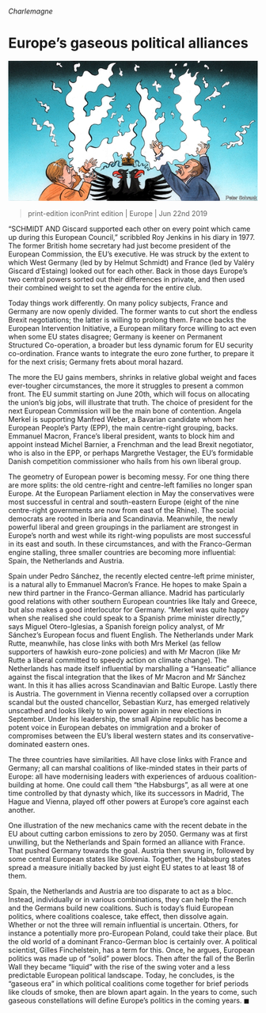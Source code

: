 ###### Charlemagne

# Europe’s gaseous political alliances 

![image](images/20190622_EUD000_0.jpg) 

> print-edition iconPrint edition | Europe | Jun 22nd 2019 

“SCHMIDT AND Giscard supported each other on every point which came up during this European Council,” scribbled Roy Jenkins in his diary in 1977. The former British home secretary had just become president of the European Commission, the EU’s executive. He was struck by the extent to which West Germany (led by by Helmut Schmidt) and France (led by Valéry Giscard d’Estaing) looked out for each other. Back in those days Europe’s two central powers sorted out their differences in private, and then used their combined weight to set the agenda for the entire club. 

Today things work differently. On many policy subjects, France and Germany are now openly divided. The former wants to cut short the endless Brexit negotiations; the latter is willing to prolong them. France backs the European Intervention Initiative, a European military force willing to act even when some EU states disagree; Germany is keener on Permanent Structured Co-operation, a broader but less dynamic forum for EU security co-ordination. France wants to integrate the euro zone further, to prepare it for the next crisis; Germany frets about moral hazard. 

The more the EU gains members, shrinks in relative global weight and faces ever-tougher circumstances, the more it struggles to present a common front. The EU summit starting on June 20th, which will focus on allocating the union’s big jobs, will illustrate that truth. The choice of president for the next European Commission will be the main bone of contention. Angela Merkel is supporting Manfred Weber, a Bavarian candidate whom her European People’s Party (EPP), the main centre-right grouping, backs. Emmanuel Macron, France’s liberal president, wants to block him and appoint instead Michel Barnier, a Frenchman and the lead Brexit negotiator, who is also in the EPP, or perhaps Margrethe Vestager, the EU’s formidable Danish competition commissioner who hails from his own liberal group. 

The geometry of European power is becoming messy. For one thing there are more splits: the old centre-right and centre-left families no longer span Europe. At the European Parliament election in May the conservatives were most successful in central and south-eastern Europe (eight of the nine centre-right governments are now from east of the Rhine). The social democrats are rooted in Iberia and Scandinavia. Meanwhile, the newly powerful liberal and green groupings in the parliament are strongest in Europe’s north and west while its right-wing populists are most successful in its east and south. In these circumstances, and with the Franco-German engine stalling, three smaller countries are becoming more influential: Spain, the Netherlands and Austria. 

Spain under Pedro Sánchez, the recently elected centre-left prime minister, is a natural ally to Emmanuel Macron’s France. He hopes to make Spain a new third partner in the Franco-German alliance. Madrid has particularly good relations with other southern European countries like Italy and Greece, but also makes a good interlocutor for Germany. “Merkel was quite happy when she realised she could speak to a Spanish prime minister directly,” says Miguel Otero-Iglesias, a Spanish foreign policy analyst, of Mr Sánchez’s European focus and fluent English. The Netherlands under Mark Rutte, meanwhile, has close links with both Mrs Merkel (as fellow supporters of hawkish euro-zone policies) and with Mr Macron (like Mr Rutte a liberal committed to speedy action on climate change). The Netherlands has made itself influential by marshalling a “Hanseatic” alliance against the fiscal integration that the likes of Mr Macron and Mr Sánchez want. In this it has allies across Scandinavian and Baltic Europe. Lastly there is Austria. The government in Vienna recently collapsed over a corruption scandal but the ousted chancellor, Sebastian Kurz, has emerged relatively unscathed and looks likely to win power again in new elections in September. Under his leadership, the small Alpine republic has become a potent voice in European debates on immigration and a broker of compromises between the EU’s liberal western states and its conservative-dominated eastern ones. 

The three countries have similarities. All have close links with France and Germany; all can marshal coalitions of like-minded states in their parts of Europe: all have modernising leaders with experiences of arduous coalition-building at home. One could call them “the Habsburgs”, as all were at one time controlled by that dynasty which, like its successors in Madrid, The Hague and Vienna, played off other powers at Europe’s core against each another. 

One illustration of the new mechanics came with the recent debate in the EU about cutting carbon emissions to zero by 2050. Germany was at first unwilling, but the Netherlands and Spain formed an alliance with France. That pushed Germany towards the goal. Austria then swung in, followed by some central European states like Slovenia. Together, the Habsburg states spread a measure initially backed by just eight EU states to at least 18 of them. 

Spain, the Netherlands and Austria are too disparate to act as a bloc. Instead, individually or in various combinations, they can help the French and the Germans build new coalitions. Such is today’s fluid European politics, where coalitions coalesce, take effect, then dissolve again. Whether or not the three will remain influential is uncertain. Others, for instance a potentially more pro-European Poland, could take their place. But the old world of a dominant Franco-German bloc is certainly over. A political scientist, Gilles Finchelstein, has a term for this. Once, he argues, European politics was made up of “solid” power blocs. Then after the fall of the Berlin Wall they became “liquid” with the rise of the swing voter and a less predictable European political landscape. Today, he concludes, is the “gaseous era” in which political coalitions come together for brief periods like clouds of smoke, then are blown apart again. In the years to come, such gaseous constellations will define Europe’s politics in the coming years. ◼ 

